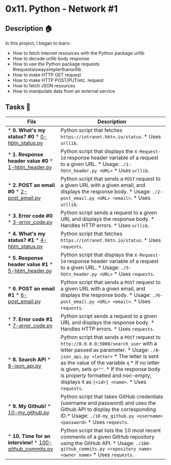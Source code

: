 # 0x11. Python - Network #1

## Description :house:
In this project, I began to learn:
- How to fetch internet resources with the Python package urllib
- How to decode urllib body response
- How to use the Python package requests #requestsiswaysimplerthanurllib
- How to make HTTP GET request
- How to make HTTP POST/PUT/etc. request
- How to fetch JSON resources
- How to manipulate data from an external service

## Tasks :pencil:

| File    | Description |
|--------|--------------|
| * **0. What's my status? #0** * [0-hbtn_status.py](./0-hbtn_status.py) | Python script that fetches `https://intranet.hbtn.io/status`. * Uses `urllib`. |
| * **1. Response header value #0** * [1-hbtn_header.py](./1-hbtn_header.py) | Python script that displays the `X-Request-Id` response header variable of a request to a given URL. * Usage: `./1-hbtn_header.py <URL>` * Uses `urllib`. |
| * **2. POST an email #0** * [2-post_email.py](./2-post_email.py) | Python script that sends a `POST` request to a given URL with a given email, and displays the response body. * Usage: `./2-post_email.py <URL> <email>`. * Uses `urllib`. |
| * **3. Error code #0** * [3-error_code.py](./3-error_code.py) | Python script sends a request to a given URL and displays the response body. * Handles HTTP errors. * Uses `urllib`. |
| * **4. What's my status? #1** * [4-hbtn_status.py](./4-hbtn_status.py) | Python script that fetches `https://intranet.hbtn.io/status`. * Uses `requests`. |
| * **5. Response header value #1** * [5-hbtn_header.py](./5-hbtn_header.py) | Python script that displays the `X-Request-Id` response header variable of a request to a given URL. * Usage: `./5-hbtn_header.py <URL>` * Uses `requests`. |
| * **6. POST an email #1** * [6-post_email.py](./6-post_email.py) | Python script that sends a `POST` request to a given URL with a given email, and displays the response body. * Usage: `./6-post_email.py <URL> <email>`. * Uses `requests`. |
| * **7. Error code #1** * [7-error_code.py](./7-error_code.py) | Python script sends a request to a given URL and displays the response body. * Handles HTTP errors. * Uses `requests`.|
| * **8. Search API** * [8-json_api.py](./8-json_api.py) | Python script that sends a `POST` request to `http://0.0.0.0:5000/search_user` with a letter passed as parameter. * Usage: `./8-json_api.py <letter>` * The letter is sent as the value of the variable `q` * If no letter is given, sets `q=""`. * If the response body is properly formatted and non-empty, displays it as `[<id>] <name>`. * Uses `requests`. |
| * **9. My Github!** * [10-my_github.py](./10-my_github.py) | Python script that takes GitHub credentials (username and password) and uses the Github API to display the corresponding ID.* Usage: `./10-my_github.py <username> <password>` * Uses `requests`. |
| * **10. Time for an interview!** * [100-github_commits.py](./100-github_commits.py) | Python script that lists the 10 most recent comments of a given GitHub repository using the GitHub API. * Usage: `./100-github_commits.py <repository name> <owner name>` * Uses `requests`.|
